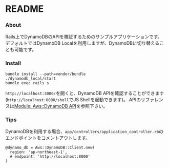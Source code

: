 # README

### About

Rails上でDynamoDBのAPIを検証するためのサンプルアプリケーションです。
デフォルトではDynamoDB Localを利用しますが、DynamoDBに切り替えることも可能です。

### Install

```
bundle install --path=vendor/bundle
./dynamodb_local/start
bundle exec rails s
```

`http://localhost:3000/`を開くと、DynamoDB APIを確認することができます (`http://localhost:8000/shell`でJS Shellを起動できます)。
APIのリファレンスは[Module: Aws::DynamoDB API](http://docs.aws.amazon.com/sdkforruby/api/Aws/DynamoDB.html)を参照下さい。

### Tips

DynamoDBを利用する場合、`app/controllers/application_controller.rb`のエンドポイントをコメントアウトします。

```
@dynamo_db = Aws::DynamoDB::Client.new(
  region: 'ap-northeast-1',
  # endpoint: 'http://localhost:8000'
)
```
